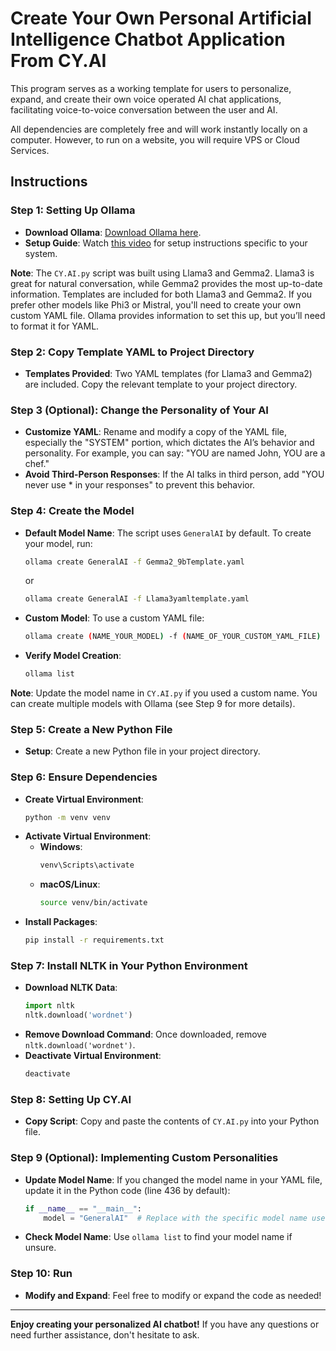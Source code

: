 # Create Your Own Personal Artificial Intelligence Chatbot Application From CY.AI

This program serves as a working template for users to personalize, expand, and create their own voice operated AI chat applications, facilitating voice-to-voice conversation between the user and AI.

All dependencies are completely free and will work instantly locally on a computer. However, to run on a website, you will require VPS or Cloud Services.

## Instructions

### Step 1: Setting Up Ollama

- **Download Ollama**: [Download Ollama here](https://ollama.com/).
- **Setup Guide**: Watch [this video](https://www.youtube.com/watch?v=oI7VoTM9NKQ) for setup instructions specific to your system.

**Note**: The `CY.AI.py` script was built using Llama3 and Gemma2. Llama3 is great for natural conversation, while Gemma2 provides the most up-to-date information. Templates are included for both Llama3 and Gemma2. If you prefer other models like Phi3 or Mistral, you'll need to create your own custom YAML file. Ollama provides information to set this up, but you’ll need to format it for YAML.

### Step 2: Copy Template YAML to Project Directory

- **Templates Provided**: Two YAML templates (for Llama3 and Gemma2) are included. Copy the relevant template to your project directory.

### Step 3 (Optional): Change the Personality of Your AI

- **Customize YAML**: Rename and modify a copy of the YAML file, especially the "SYSTEM" portion, which dictates the AI’s behavior and personality. For example, you can say: "YOU are named John, YOU are a chef."
- **Avoid Third-Person Responses**: If the AI talks in third person, add "YOU never use * in your responses" to prevent this behavior.

### Step 4: Create the Model

- **Default Model Name**: The script uses `GeneralAI` by default. To create your model, run:
    ```bash
    ollama create GeneralAI -f Gemma2_9bTemplate.yaml
    ```
    or
    ```bash
    ollama create GeneralAI -f Llama3yamltemplate.yaml
    ```
- **Custom Model**: To use a custom YAML file:
    ```bash
    ollama create (NAME_YOUR_MODEL) -f (NAME_OF_YOUR_CUSTOM_YAML_FILE)
    ```
- **Verify Model Creation**:
    ```bash
    ollama list
    ```

**Note**: Update the model name in `CY.AI.py` if you used a custom name. You can create multiple models with Ollama (see Step 9 for more details).

### Step 5: Create a New Python File

- **Setup**: Create a new Python file in your project directory.

### Step 6: Ensure Dependencies

- **Create Virtual Environment**:
    ```bash
    python -m venv venv
    ```
- **Activate Virtual Environment**:
    - **Windows**:
        ```bash
        venv\Scripts\activate
        ```
    - **macOS/Linux**:
        ```bash
        source venv/bin/activate
        ```
- **Install Packages**:
    ```bash
    pip install -r requirements.txt
    ```

### Step 7: Install NLTK in Your Python Environment

- **Download NLTK Data**:
    ```python
    import nltk
    nltk.download('wordnet')
    ```
- **Remove Download Command**: Once downloaded, remove `nltk.download('wordnet')`.
- **Deactivate Virtual Environment**:
    ```bash
    deactivate
    ```

### Step 8: Setting Up CY.AI

- **Copy Script**: Copy and paste the contents of `CY.AI.py` into your Python file.

### Step 9 (Optional): Implementing Custom Personalities

- **Update Model Name**: If you changed the model name in your YAML file, update it in the Python code (line 436 by default):
    ```python
    if __name__ == "__main__":
        model = "GeneralAI"  # Replace with the specific model name used.
    ```
- **Check Model Name**: Use `ollama list` to find your model name if unsure.

### Step 10: Run

- **Modify and Expand**: Feel free to modify or expand the code as needed!

---

**Enjoy creating your personalized AI chatbot!** If you have any questions or need further assistance, don't hesitate to ask.
